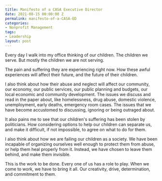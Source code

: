 ```yaml
---
title: Manifesto of a CASA Executive Director
date: 2021-08-15 00:00:00 Z
permalink: manifesto-of-a-CASA-ED
categories:
- Nonprofit Management
tags:
- Leadership
layout: post
---
```


Every day I walk into my office thinking of our children. The children we serve. But mostly the children we are not serving. 

The pain and suffering they are experiencing right now. How these awful experiences will affect their future, and the future of their children. 

I also think about how their abuse and neglect will affect our community, our economy, our public services, our public planning and budgets, our local economic and community development. The issues we discuss and read in the paper about, like homelessness, drug abuse, domestic violence, unemployment, early deaths, emergency room cases. The issues that we have become accustomed to discussing, ignoring or being outraged about. 

It also pains me to see that our children's suffering has been stolen by politicians. How considering options to help our children can separate us, and make it difficult, if not impossible, to agree on what to do for them.

I also think about how we are failing our children as a society. We have been incapable of organizing ourselves well enough to protect them from abuse, or help them heal properly from it. Instead, we have chosen to leave them behind, and make them invisible.

This is the work to be done. Every one of us has a role to play. 
When we come to work, we have to bring it all. Our creativity, drive, determination, and commitment to them.





